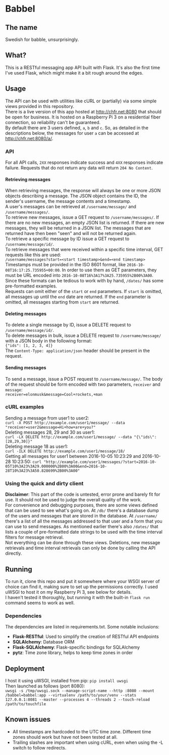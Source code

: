 # Babbel
## The name
Swedish for babble, unsurprisingly.
## What?
This is a RESTful messaging app API built with Flask. It's also the first time I've used Flask, which might make it a bit rough around the edges.  

## Usage
The API can be used with utilities like cURL or (partially) via some simple views provided in this repository.  
There is a live version of this app hosted at http://chfr.net:8080 that should be open for business. It is hosted on a Raspberry Pi 3 on a residential fiber connection, so reliability can't be guaranteed.  
By default there are 3 users defined, ``a``, ``b`` and ``c``. So, as detailed in the descriptions below, the messages for user ``a`` can be accessed at http://chfr.net:8080/a/.

### API
For all API calls, ``2XX`` responses indicate success and ``4XX`` responses indicate failure. Requests that do not return any data will return ``204 No Content``.
#### Retrieving messages
When retrieving messages, the response will always be one or more JSON objects describing a message. The JSON object contains the ID, the sender's username, the message contents and a timestamp.  
A user's messages can be retrieved at ``/username/message/`` and ``/username/messages/``.  
To retrieve new messages, issue a GET request to ``/username/messages/``. If there are no new messages, an empty JSON list is returned. If there are new messages, they will be returned in a JSON list. The messages that are returned have then been "seen" and will not be returned again.  
To retrieve a specific message by ID issue a GET request to ``/username/message/id/``.  
To retrieve messages that were received within a specific time interval, GET requests like this are used:  
``/username/messages?start=<start timestamp>&end=<end timestamp>``  
Timestamps must be provided in the ISO 8601 format, like ``2016-10-08T16:17:25.735955+00:00``. In order to use them as GET parameters, they must be URL encoded into ``2016-10-08T16%3A17%3A25.735955%2B00%3A00``. Since these formats can be tedious to work with by hand,  ``/dates/`` has some pre-formatted examples.  
Requests can omit either of the ``start`` or ``end`` parameters. If ``start`` is omitted, all messages up until the ``end`` date are returned. If the ``end`` parameter is omitted, all messages starting from ``start`` are returned.
#### Deleting messages
To delete a single message by ID, issue a DELETE request to ``/username/message/id/``.  
To delete messages in bulk, issue a DELETE request to ``/username/message/`` with a JSON body in the following format:  
``{"ids": [1, 2, 3, 4]}``  
The ``Content-Type: application/json`` header should be present in the request.
#### Sending messages
To send a message, issue a POST request to ``/username/message/``. The body of the request should be form encoded with two parameters, ``receiver`` and ``message``:  
``receiver=elonmusk&message=Cool+rockets,+man``  
### cURL examples
Sending a message from user1 to user2:  
``curl -X POST http://example.com/user1/message/ --data "receiver=user2&message=Hi+how+are+you?"``  
Deleting messages 28, 29 and 30 as user1:  
``curl -LX DELETE http://example.com/user1/message/ --data "{\"ids\": [28,29,30]}"``  
Deleting message 18 as user1:  
``curl -ILX DELETE http://example.com/user1/message/18/``  
Getting all messages for user1 between 2016-10-05 10:23:29 and 2016-10-28 10:23:50:
``curl "http://example.com/user1/messages/?start=2016-10-05T10%3A23%3A29.000000%2B00%3A00&end=2016-10-28T10%3A23%3A50.828699%2B00%3A00"``
### Using the quick and dirty client
**Disclaimer**: This part of the code is untested, error prone and barely fit for use. It should not be used to judge the overall quality of the work.  
For convenience and debugging purposes, there are some views defined that can be used to see what's going on. At ``/db/`` there's a database dump of the users and messages that are stored in the database. At ``/username/`` there's a list of all the messages addressed to that user and a form that you can use to send messages. As mentioned earlier there's also ``/dates/`` that lists a couple of pre-formatted date strings to be used with the time interval filters for message retrieval.  
Not everything can be done through these views. Deletions, new message retrievals and time interval retrievals can only be done by calling the API directly.

## Running
To run it, clone this repo and put it somewhere where your WSGI server of choice can find it, making sure to set up the permissions correctly.
I used uWSGI to host it on my Raspberry Pi 3, see below for details.  
I haven't tested it thoroughly, but running it with the built-in ``flask run`` command seems to work as well. 

### Dependencies
The dependencies are listed in requirements.txt. Some notable inclusions:

* **Flask-RESTful**: Used to simplify the creation of RESTful API endpoints
* **SQLAlchemy**: Database ORM
* **Flask-SQLAlchemy**: Flask-specific bindings for SQLAlchemy
* **pytz**: Time zone library, helps to keep time zones in order

## Deployment
I host it using uWSGI, installed from pip:
``pip install uwsgi``  
Then launched as follows (port 8080):  
``uwsgi -s /tmp/uwsgi.sock --manage-script-name --http :8080 --mount /babbel=babbel:app --virtualenv /path/to/your/venv --stats 127.0.0.1:8081 --master --processes 4 --threads 2 --touch-reload /path/to/touchfile``  

## Known issues

* All timestamps are hardcoded to the UTC time zone. Different time zones should work but have not been tested at all.
* Trailing slashes are important when using cURL, even when using the -L switch to follow redirects.


